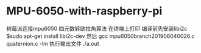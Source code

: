 # MPU-6050-with-raspberry-pi
树莓派连接mpu6050 
四元数转欧拉角算法 
在终端上打印
编译前先安装libi2c
$sudo apt-get install libi2c-dev
然后 gcc mpu6050branch201906040026.c quaternion.c -lm
执行输出文件  ./a.out

